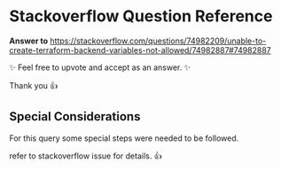 # Stackoverflow Question Reference 


**Answer to**  https://stackoverflow.com/questions/74982209/unable-to-create-terraform-backend-variables-not-allowed/74982887#74982887

:sparkles: Feel free to upvote and accept as an answer. :sparkles:

Thank you :thumbsup:

## Special Considerations

For this query some special steps were needed to be followed.

refer to stackoverflow issue for details. :thumbsup: